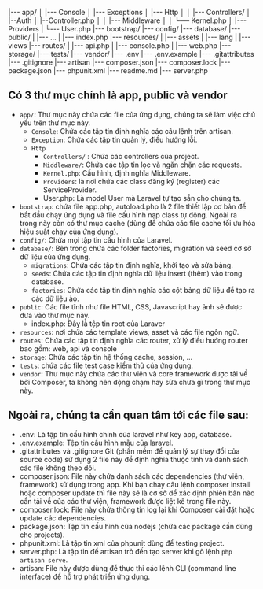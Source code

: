 |--- app/
│      |--- Console
│      |--- Exceptions
│      |--- Http
│      │   |--- Controllers/
│                          |--Auth
│                          |--Controller.php
│      │   |--- Middleware
│      │   └──  Kernel.php
│      |--- Providers
|      └--- User.php
|--- bootstrap/
|--- config/
|--- database/
|--- public/
|          |--- ...
|          |--- index.php
|--- resources/
|             |--- assets
|             |--- lang
|             |--- views
|--- routes/
|          |--- api.php
|          |--- console.php
|          |--- web.php
|--- storage/
|--- tests/
|--- vendor/
|--- .env
|--- .env.example
|--- .gitattributes
|--- .gitignore
|--- artisan
|--- composer.json
|--- composer.lock
|--- package.json
|--- phpunit.xml
|--- readme.md
|--- server.php

## Có 3 thư mục chính là app, public và vendor
- `app/`: Thư mục này chứa các file của ứng dụng, chúng ta sẽ làm việc chủ yếu trên thư mục này.
   + `Console`: Chứa các tập tin định nghĩa các câu lệnh trên artisan.
   + `Exception`:  Chứa các tập tin quản lý, điều hướng lỗi.
   + `Http`
     + `Controllers/` : Chứa các controllers của project.
     + `Middleware/`:  Chứa các tập tin lọc và ngăn chặn các requests.
     + `Kernel.php`:  Cấu hình, định nghĩa Middleware.
     + `Providers`: là nơi chứa các class đăng ký (register) các ServiceProvider.
     + User.php: Là model User mà Laravel tự tạo sẵn cho chúng ta.
- `bootstrap`: chứa file app.php, autoload.php là 2 file thiết lập cơ bản để bắt đầu chạy ứng dụng và file cấu hình nạp class tự động. Ngoài ra trong này còn có thư mục cache (dùng để chứa các file cache tối ưu hóa hiệu suất chạy của ứng dụng).
- `config/`: Chứa mọi tập tin cấu hình của Laravel.
- `database/`: Bên trong chứa các folder factories, migration và seed cơ sỡ dữ liệu của ứng dụng. 
   + `migrations`: Chứa các tập tin định nghĩa, khởi tạo và sửa bảng.
   + `seeds`: Chứa các tập tin định nghĩa dữ liệu insert (thêm) vào trong database.
   + `factories`: Chứa các tập tin định nghĩa các cột bảng dữ liệu để tạo ra các dữ liệu ảo.
- `public`: Các file tĩnh như file HTML, CSS, Javascript hay ảnh sẽ được đưa vào thư mục này.
  + index.php: Đây là tệp tin root của Laraver
- `resources`: nơi chứa các template views, asset và các file ngôn ngữ.
- `routes`: Chứa các tập tin định nghĩa các router, xử lý điều hướng router bao gồm: web, api và console
- `storage`: Chứa các tập tin hệ thống cache, session, ...
- `tests`: chứa các file test case kiểm thử của ứng dụng.
- `vendor`: Thư mục này chứa các thư viện và core framework được tải về bởi Composer, ta không nên động chạm hay sửa chưa gì trong thư mục này.

## Ngoài ra, chúng ta cần quan tâm tới các file sau:
- .env: Là tập tin cấu hình chính của laravel như key app, database.
- .env.example: Tệp tin cấu hình mẫu của laravel.
- .gitattributes và .gitignore Git (phần mềm để quản lý sự thay đổi của source code) sử dụng 2 file này để định nghĩa thuộc tính và danh sách các file không theo dõi.
- composer.json: File này chứa danh sách các dependencies (thư viện, framework) sử dụng trong app. Khi bạn chạy câu lệnh composer install hoặc composer update thì file này sẽ là cơ sở để xác định phiên bản nào cần tải về của các thư viện, framework được liệt kê trong file này.
- composer.lock: File này chứa thông tin log lại khi Composer cài đặt hoặc update các dependencies.
- package.json: Tập tin cấu hình của nodejs (chứa các package cần dùng cho projects).
- phpunit.xml: Là tập tin xml của phpunit dùng để testing project.
- server.php: Là tập tin để artisan trỏ đến tạo server khi gõ lệnh `php artisan serve`.
- artisan: File này được dùng để thực thi các lệnh CLI (command line interface) để hỗ trợ phát triển ứng dụng.
